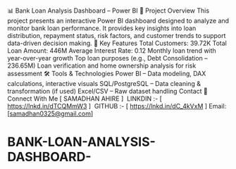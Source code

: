📊 Bank Loan Analysis Dashboard – Power BI
📁 Project Overview
This project presents an interactive Power BI dashboard designed to analyze and monitor bank loan performance.
It provides key insights into loan distribution, repayment status, risk factors, and customer trends to support data-driven decision making.
🚀 Key Features
Total Customers: 39.72K
Total Loan Amount: 446M
Average Interest Rate: 0.12
Monthly loan trend with year-over-year growth
Top loan purposes (e.g., Debt Consolidation – 236.65M)
Loan verification and home ownership analysis for risk assessment
🛠️ Tools & Technologies
Power BI – Data modeling, DAX calculations, interactive visuals
SQL/PostgreSQL – Data cleaning & transformation (if used)
Excel/CSV – Raw dataset handling
 Contact
🔗 Connect With Me [ SAMADHAN AHIRE ]
 LINKDIN :- [ https://lnkd.in/dTCQMmW3 ]
 GITHUB :- [ https://lnkd.in/dC_4kVxM ]
Email: [samadhan0325@gmail.com]
# BANK-LOAN-ANALYSIS-DASHBOARD-

